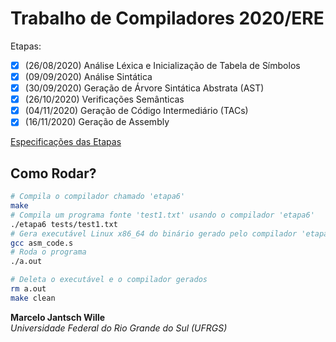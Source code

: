 # Trabalho de Compiladores 2020/ERE

Etapas:

- [x] (26/08/2020) Análise Léxica e Inicialização de Tabela de Símbolos
- [x] (09/09/2020) Análise Sintática
- [x] (30/09/2020) Geração de Árvore Sintática Abstrata (AST)
- [x] (26/10/2020) Verificações Semânticas
- [x] (04/11/2020) Geração de Código Intermediário (TACs)
- [x] (16/11/2020) Geração de Assembly

[Especificações das Etapas](specs)  

## Como Rodar?

```bash
# Compila o compilador chamado 'etapa6'
make
# Compila um programa fonte 'test1.txt' usando o compilador 'etapa6'
./etapa6 tests/test1.txt
# Gera executável Linux x86_64 do binário gerado pelo compilador 'etapa6'
gcc asm_code.s
# Roda o programa
./a.out

# Deleta o executável e o compilador gerados
rm a.out
make clean
```

**Marcelo Jantsch Wille**  
*Universidade Federal do Rio Grande do Sul (UFRGS)*
